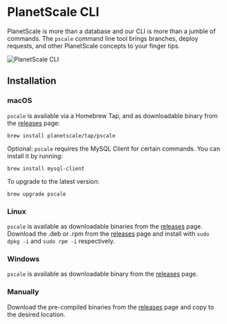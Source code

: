 # PlanetScale CLI

PlanetScale is more than a database and our CLI is more than a jumble of commands. The `pscale` command line tool brings branches, deploy requests, and other PlanetScale concepts to your finger tips.

![PlanetScale CLI](https://user-images.githubusercontent.com/155044/118568235-66c8e380-b745-11eb-8124-5a72e17f7f7b.png)


## Installation

### macOS

`pscale` is available via a Homebrew Tap, and as downloadable binary from the [releases](https://github.com/planetscale/cli/releases/latest) page:

```
brew install planetscale/tap/pscale
```
Optional: `pscale` requires the MySQL Client for certain commands. You can install it by running:

```
brew install mysql-client
```

To upgrade to the latest version:

```
brew upgrade pscale
```

### Linux

`pscale` is available as downloadable binaries from the [releases](https://github.com/planetscale/cli/releases/latest) page. Download the .deb or .rpm from the [releases](https://github.com/planetscale/cli/releases/latest) page and install with `sudo dpkg -i` and `sudo rpm -i` respectively.

### Windows

`pscale` is available as downloadable binary from the [releases](https://github.com/planetscale/cli/releases/latest) page.

### Manually

Download the pre-compiled binaries from the [releases](https://github.com/planetscale/cli/releases/latest) page and copy to the desired location.
